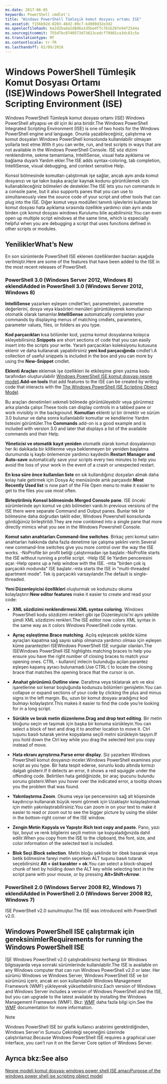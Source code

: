```yaml
---
ms.date: 2017-06-05
keywords: PowerShell cmdlet'i
title: "Windows PowerShell Tümleşik komut dosyası ortamı ISE"
ms.assetid: f156b92d-0203-46d2-89c7-b4989d32e3d2
ms.openlocfilehash: 6a2d2bada2d8d6a1d5bedffc7b1b28fe9472544a
ms.sourcegitcommit: 755d7bc0740573d73613cedcf79981ca3dc81c5e
ms.translationtype: MT
ms.contentlocale: tr-TR
ms.lasthandoff: 02/09/2018
---
```

# <a name="windows-powershell-integrated-scripting-environment-ise"></a><span data-ttu-id="f65d5-103">Windows PowerShell Tümleşik Komut Dosyası Ortamı (ISE)</span><span class="sxs-lookup"><span data-stu-id="f65d5-103">Windows PowerShell Integrated Scripting Environment (ISE)</span></span>

<span data-ttu-id="f65d5-104">Windows PowerShell Tümleşik komut dosyası ortamı (ISE) Windows PowerShell altyapısı ve dil için iki ana biridir.</span><span class="sxs-lookup"><span data-stu-id="f65d5-104">The Windows PowerShell Integrated Scripting Environment (ISE) is one of two hosts for the Windows PowerShell engine and language.</span></span> <span data-ttu-id="f65d5-105">Onunla yazabileceğiniz, çalıştırma ve komut dosyaları Windows PowerShell konsolunda kullanılabilir olmayan yollarla test etme.</span><span class="sxs-lookup"><span data-stu-id="f65d5-105">With it you can write, run, and test scripts in ways that are not available in the Windows PowerShell Console.</span></span> <span data-ttu-id="f65d5-106">ISE söz dizimi renklendirme, sekme tamamlama, IntelliSense, visual hata ayıklama ve bağlama duyarlı Yardım ekler.</span><span class="sxs-lookup"><span data-stu-id="f65d5-106">The ISE adds syntax-coloring, tab completion, IntelliSense, visual debugging, and context sensitive Help.</span></span>

<span data-ttu-id="f65d5-107">Konsol bölmesinde komutları çalıştırmak işe sağlar, ancak aynı anda komut dosyanızı ve işe takın başka araçlar kaynak kodunu görüntülemek için kullanabileceğiniz bölmeleri de destekler.</span><span class="sxs-lookup"><span data-stu-id="f65d5-107">The ISE lets you run commands in a console pane, but it also supports panes that you can use to simultaneously view the source code of your script and other tools that can plug into the ISE.</span></span> <span data-ttu-id="f65d5-108">Diğer komut veya modülleri tanımlı işlevlerini kullanan bir komut dosyası hata ayıklama sırasında özellikle yardımcı olan aynı anda birden çok komut dosyası windows Kurulumu bile açabilirsiniz.</span><span class="sxs-lookup"><span data-stu-id="f65d5-108">You can even open up multiple script windows at the same time, which is especially helpful when you are debugging a script that uses functions defined in other scripts or modules.</span></span>

## <a name="whats-new"></a><span data-ttu-id="f65d5-109">Yenilikler</span><span class="sxs-lookup"><span data-stu-id="f65d5-109">What’s New</span></span>

<span data-ttu-id="f65d5-110">En son sürümlerde PowerShell ISE eklenen özelliklerden bazıları aşağıda verilmiştir.</span><span class="sxs-lookup"><span data-stu-id="f65d5-110">Here are some of the features that have been added to the ISE in the most recent releases of PowerShell.</span></span>

### <a name="added-in-powershell-30-windows-server-2012-windows-8"></a><span data-ttu-id="f65d5-111">PowerShell 3.0 (Windows Server 2012, Windows 8) eklendi</span><span class="sxs-lookup"><span data-stu-id="f65d5-111">Added in PowerShell 3.0 (Windows Server 2012, Windows 8)</span></span>

<span data-ttu-id="f65d5-112">**IntelliSense** yazarken eşleşen cmdlet'leri, parametreleri, parametre değerlerini, dosya veya klasörleri menüleri görüntüleyerek komutlarınızı otomatik olarak tamamlar.</span><span class="sxs-lookup"><span data-stu-id="f65d5-112">**IntelliSense** automatically completes your commands by displaying menus of matching cmdlets, parameters, parameter values, files, or folders as you type.</span></span>

<span data-ttu-id="f65d5-113">**Kod parçacıkları** kısa bölümler kod, yazma komut dosyalarına kolayca ekleyebilirsiniz.</span><span class="sxs-lookup"><span data-stu-id="f65d5-113">**Snippets** are short sections of code that you can easily insert into the scripts your write.</span></span> <span data-ttu-id="f65d5-114">Yararlı parçacıkları koleksiyonu kutusuna eklenir ve daha kullanarak yapabilirsiniz **yeni kod parçacığında** cmdlet'i.</span><span class="sxs-lookup"><span data-stu-id="f65d5-114">A collection of useful snippets is included in the box and you can more by using the **New-Snippet** cmdlet.</span></span>

<span data-ttu-id="f65d5-115">**Eklenti Araçları** eklemek işe özellikleri ile etkileşime giren yazma kodu tarafından oluşturulabilir [Windows PowerShell ISE komut dosyası nesne modeli](../../core-powershell/ise/The-ISE-Object-Model-Hierarchy.md).</span><span class="sxs-lookup"><span data-stu-id="f65d5-115">**Add-on tools** that add features to the ISE can be created by writing code that interacts with the [The Windows PowerShell ISE Scripting Object Model](../../core-powershell/ise/The-ISE-Object-Model-Hierarchy.md).</span></span>

<span data-ttu-id="f65d5-116">Bu araçları denetimleri sekmeli bölmede görüntüleyebilir veya görünmez arka planda çalışır.</span><span class="sxs-lookup"><span data-stu-id="f65d5-116">These tools can display controls in a tabbed pane or work invisibly in the background.</span></span> <span data-ttu-id="f65d5-117">**Komutları** eklenti iyi bir örnektir ve sürüm 3.0 bulunur ve daha sonra kullanılabilir komutlar ve kendilerine Yardım listesini görüntüler.</span><span class="sxs-lookup"><span data-stu-id="f65d5-117">The **Commands** add-on is a good example and is included with version 3.0 and later that displays a list of the available commands and their Help.</span></span>

<span data-ttu-id="f65d5-118">**Yöneticisi ve otomatik kayıt yeniden** otomatik olarak komut dosyalarınızı her iki dakikada bir kilitlenme veya beklenmeyen bir yeniden başlatma durumunda iş kaybı önlemenize yardımcı kaydedin.</span><span class="sxs-lookup"><span data-stu-id="f65d5-118">**Restart Manager and Auto-save** automatically save your scripts every two minutes to help you avoid the loss of your work in the event of a crash or unexpected restart.</span></span>

<span data-ttu-id="f65d5-119">**En kısa süre önce kullanılan liste** en sık kullandığınız dosyaları almak daha kolay hale getirmek için Dosya Aç menüsünde artık parçasıdır.</span><span class="sxs-lookup"><span data-stu-id="f65d5-119">**Most Recently Used list** is now part of the File Open menu to make it easier to get to the files you use most often.</span></span>

<span data-ttu-id="f65d5-120">**Birleştirilmiş Konsol bölmesinde**.</span><span class="sxs-lookup"><span data-stu-id="f65d5-120">**Merged Console pane**.</span></span> <span data-ttu-id="f65d5-121">ISE önceki sürümlerinde ayrı komut ve çıktı bölmeleri vardı.</span><span class="sxs-lookup"><span data-stu-id="f65d5-121">In previous versions of the ISE there were separate Command and Output panes.</span></span> <span data-ttu-id="f65d5-122">Bunlar tek bir bölmesine daha doğrudan taklit eder, Windows Powershell konsolunda gördüğünüz birleştirildi.</span><span class="sxs-lookup"><span data-stu-id="f65d5-122">They are now combined into a single pane that more directly mimics what you see in the Windows Powershell Console.</span></span>

<span data-ttu-id="f65d5-123">**Komut satırı anahtarları**.</span><span class="sxs-lookup"><span data-stu-id="f65d5-123">**Command-line switches**.</span></span> <span data-ttu-id="f65d5-124">Birkaç yeni komut satırı anahtarları hakkında daha fazla denetime işe çalışma şeklini verin.</span><span class="sxs-lookup"><span data-stu-id="f65d5-124">Several new command-line switches give you more control over the way the ISE works.</span></span> <span data-ttu-id="f65d5-125">-NoProfile bir profil betiği çalıştırmadan işe başlatır.</span><span class="sxs-lookup"><span data-stu-id="f65d5-125">-NoProfile starts the ISE without running a profile script.</span></span> <span data-ttu-id="f65d5-126">-Help ISE ile Yardım penceresini açar.</span><span class="sxs-lookup"><span data-stu-id="f65d5-126">-Help opens up a help window with the ISE.</span></span> <span data-ttu-id="f65d5-127">-mta "birden çok iş parçacıklı modunda" ISE başlatır.</span><span class="sxs-lookup"><span data-stu-id="f65d5-127">-mta starts the ISE in “multi-threaded apartment mode”.</span></span> <span data-ttu-id="f65d5-128">Tek iş parçacıklı varsayılandır.</span><span class="sxs-lookup"><span data-stu-id="f65d5-128">The default is single-threaded.</span></span>

<span data-ttu-id="f65d5-129">**Yeni Düzenleyicisi özellikleri** oluşturmak ve kodunuzu okuma kolaylaştırır:</span><span class="sxs-lookup"><span data-stu-id="f65d5-129">**New editor features** make it easier to create and read your code:</span></span>

- <span data-ttu-id="f65d5-130">**XML sözdizimi renklendirmesi**.</span><span class="sxs-lookup"><span data-stu-id="f65d5-130">**XML syntax coloring**.</span></span> <span data-ttu-id="f65d5-131">Windows PowerShell kodu sözdizimi renkleri gibi işe Düzenleyicisi'ni aynı şekilde şimdi XML sözdizimi renkleri.</span><span class="sxs-lookup"><span data-stu-id="f65d5-131">The ISE editor now colors XML syntax in the same way as it colors Windows PowerShell code syntax.</span></span>

- <span data-ttu-id="f65d5-132">**Ayraç eşleştirme**.</span><span class="sxs-lookup"><span data-stu-id="f65d5-132">**Brace matching**.</span></span> <span data-ttu-id="f65d5-133">Açılış eşleşecek şekilde küme ayraçları kapatma sağ sayısı sahip olmanıza yardımcı olması için eşleşen küme parantezleri ISEWindows PowerShell ISE vurgular olanları.</span><span class="sxs-lookup"><span data-stu-id="f65d5-133">The ISEWindows PowerShell ISE highlights matching braces to help you ensure you have the right number of closing braces to match your opening ones.</span></span> <span data-ttu-id="f65d5-134">CTRL - kullanın\[ imlecin bulunduğu açılan parantez eşleşen kapanış ayracı bulunamadı.</span><span class="sxs-lookup"><span data-stu-id="f65d5-134">Use CTRL-\[ to locate the closing brace that matches the opening brace that the cursor is on.</span></span>

- <span data-ttu-id="f65d5-135">**Anahat görünümü**.</span><span class="sxs-lookup"><span data-stu-id="f65d5-135">**Outline view**.</span></span> <span data-ttu-id="f65d5-136">Daraltma veya tıklatarak artı ve eksi işaretlerine sol kenar boşluğunda kodunuzu bölümleri genişletin.</span><span class="sxs-lookup"><span data-stu-id="f65d5-136">You can collapse or expand sections of your code by clicking the plus and minus signs in the left margin.</span></span> <span data-ttu-id="f65d5-137">Bu, uzun bir komut dosyası aradığınız kod bulmayı kolaylaştırır.</span><span class="sxs-lookup"><span data-stu-id="f65d5-137">This makes it easier to find the code you’re looking for in a long script.</span></span>

- <span data-ttu-id="f65d5-138">**Sürükle ve bırak metin düzenleme**.</span><span class="sxs-lookup"><span data-stu-id="f65d5-138">**Drag and drop text editing**.</span></span> <span data-ttu-id="f65d5-139">Bir metin bloğunu seçin ve taşımak için başka bir konuma sürükleyin.</span><span class="sxs-lookup"><span data-stu-id="f65d5-139">You can select a block of text and drag it to another location to move it.</span></span> <span data-ttu-id="f65d5-140">Ctrl tuşunu basılı tutarak yerine kopyalama seçili metni sürükleyin taşıyın.</span><span class="sxs-lookup"><span data-stu-id="f65d5-140">If you hold down the Ctrl key while you drag the selected text you copy instead of move.</span></span>

- <span data-ttu-id="f65d5-141">**Hata ekranı ayrıştırma**.</span><span class="sxs-lookup"><span data-stu-id="f65d5-141">**Parse error display**.</span></span> <span data-ttu-id="f65d5-142">Siz yazarken Windows PowerShell komut dosyanızı inceler.</span><span class="sxs-lookup"><span data-stu-id="f65d5-142">Windows PowerShell examines your script as you type.</span></span> <span data-ttu-id="f65d5-143">Bir hata tespit ederse, sorunlu kodu altında kırmızı dalgalı gösterir.</span><span class="sxs-lookup"><span data-stu-id="f65d5-143">If it detects an error, it shows a red squiggle under the offending code.</span></span> <span data-ttu-id="f65d5-144">Belirtilen hata geldiğinizde, bir araç ipucunu bulundu sorunu gösterir.</span><span class="sxs-lookup"><span data-stu-id="f65d5-144">When you hover over the indicated error, a tooltip shows you the problem that was found.</span></span>

- <span data-ttu-id="f65d5-145">**Yakınlaştırma**.</span><span class="sxs-lookup"><span data-stu-id="f65d5-145">**Zoom**.</span></span> <span data-ttu-id="f65d5-146">Okuma veya işe penceresinin sağ alt köşesinde kaydırıcıyı kullanarak büyük resmi görmek için Uzaklaştır kolaylaştırmak için metin yakınlaştırabilirsiniz.</span><span class="sxs-lookup"><span data-stu-id="f65d5-146">You can zoom in on your text to make it easier to read or zoom out to see the bigger picture by using the slider in the bottom-right corner of the ISE window.</span></span>

- <span data-ttu-id="f65d5-147">**Zengin Metin Kopyala ve Yapıştır**.</span><span class="sxs-lookup"><span data-stu-id="f65d5-147">**Rich text copy and paste**.</span></span> <span data-ttu-id="f65d5-148">Pano, yazı tipi, boyut ve renk bilgilerini seçili metnin işe kopyaladığınızda dahil edilir.</span><span class="sxs-lookup"><span data-stu-id="f65d5-148">When you copy from the ISE to the clipboard, the font, size, and color information of the selected text is included.</span></span>

- <span data-ttu-id="f65d5-149">**Blok Seçi**.</span><span class="sxs-lookup"><span data-stu-id="f65d5-149">**Block selection**.</span></span> <span data-ttu-id="f65d5-150">Metin bloğu şeklinde bir öbek basarak veya betik bölmesine fareyi metin seçerken ALT tuşunu basılı tutarak seçebilirsiniz **Alt + üst karakter + ok**.</span><span class="sxs-lookup"><span data-stu-id="f65d5-150">You can select a block-shaped chunk of text by holding down the ALT key while selecting text in the script pane with your mouse, or by pressing **Alt+Shift+Arrow**.</span></span>

### <a name="added-in-powershell-20-windows-server-2008-r2-windows-7"></a><span data-ttu-id="f65d5-151">PowerShell 2.0 (Windows Server 2008 R2, Windows 7) eklendi</span><span class="sxs-lookup"><span data-stu-id="f65d5-151">Added in PowerShell 2.0 (Windows Server 2008 R2, Windows 7)</span></span>

<span data-ttu-id="f65d5-152">ISE PowerShell v2.0 sunulmuştur.</span><span class="sxs-lookup"><span data-stu-id="f65d5-152">The ISE was introduced with PowerShell v2.0.</span></span>

## <a name="requirements-for-running-the-windows-powershell-ise"></a><span data-ttu-id="f65d5-153">Windows PowerShell ISE çalıştırmak için gereksinimler</span><span class="sxs-lookup"><span data-stu-id="f65d5-153">Requirements for running the Windows PowerShell ISE</span></span>

<span data-ttu-id="f65d5-154">İŞE Windows PowerShell v2.0 çalıştırabilirsiniz herhangi bir Windows bilgisayarda veya sonraki sürümlerinde kullanılabilir.</span><span class="sxs-lookup"><span data-stu-id="f65d5-154">The ISE is available on any Windows computer that can run Windows PowerShell v2.0 or later.</span></span> <span data-ttu-id="f65d5-155">Her sürümü Windows ve Windows Server, Windows PowerShell ISE ve bir sürümünü içerir, ancak en son kullanılabilir Windows Management Framework (WMF) yükleyerek yükseltebilirsiniz.</span><span class="sxs-lookup"><span data-stu-id="f65d5-155">Each version of Windows and Windows Server includes a version of Windows PowerShell and the ISE, but you can upgrade to the latest available by installing the Windows Management Framework (WMF).</span></span> <span data-ttu-id="f65d5-156">Bkz: [WMF](/powershell/wmf/readme) daha fazla bilgi için.</span><span class="sxs-lookup"><span data-stu-id="f65d5-156">See the [WMF](/powershell/wmf/readme) documentation for more information.</span></span>

> [!NOTE]
> <span data-ttu-id="f65d5-157">Windows PowerShell ISE bir grafik kullanıcı arabirimi gerektirdiğinden, Windows Server'ın Sunucu Çekirdeği seçeneğini üzerinde çalıştırılamaz.</span><span class="sxs-lookup"><span data-stu-id="f65d5-157">Because Windows PowerShell ISE requires a graphical user interface, you can’t run it on the Server Core option of Windows Server.</span></span>

## <a name="see-also"></a><span data-ttu-id="f65d5-158">Ayrıca bkz:</span><span class="sxs-lookup"><span data-stu-id="f65d5-158">See also</span></span>

[<span data-ttu-id="f65d5-159">Nesne modeli komut dosyası windows power shell ISE amacı</span><span class="sxs-lookup"><span data-stu-id="f65d5-159">Purpose of the windows power shell ise scripting object model</span></span>](../../core-powershell/ise/Purpose-of-the-Windows-PowerShell-ISE-Scripting-Object-Model.md)
